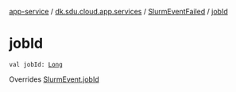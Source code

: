 [app-service](../../index.md) / [dk.sdu.cloud.app.services](../index.md) / [SlurmEventFailed](index.md) / [jobId](./job-id.md)

# jobId

`val jobId: `[`Long`](https://kotlinlang.org/api/latest/jvm/stdlib/kotlin/-long/index.html)

Overrides [SlurmEvent.jobId](../-slurm-event/job-id.md)

